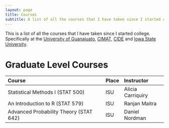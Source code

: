 ```yaml
---
layout: page
title: Courses
subtitle: A list of all the courses that I have taken since I started college
---
```


This is a list of all the courses that I have taken since I started college. Specifically at the [University of Guanajuato](www.demat.ugto.mx), [CIMAT](www.cimat.mx), [CIDE](http://www.cide.edu) and [Iowa State University](www.iastate.edu).
 
# Graduate Level Courses

| Course | Place | Instructor |
| :------| :-----| :--------- |
| Statistical Methods I (STAT 500) | ISU | Alicia Carriquiry |
| An Introduction to R (STAT 579) | ISU | Ranjan Maitra |
| Advanced Probability Theory (STAT 642) | ISU | Daniel Nordman |
